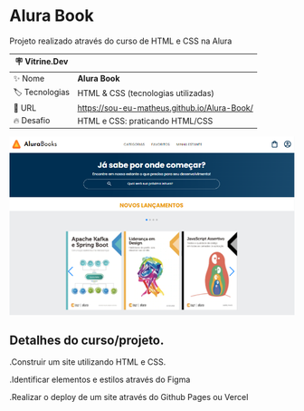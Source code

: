 # Alura Book

Projeto realizado através do curso de HTML e CSS na Alura

| :placard: Vitrine.Dev |     |
| -------------  | --- |
| :sparkles: Nome        | **Alura Book**
| :label: Tecnologias | HTML & CSS (tecnologias utilizadas)
| :rocket: URL         | https://sou-eu-matheus.github.io/Alura-Book/
| :fire: Desafio     | HTML e CSS: praticando HTML/CSS

<!-- Inserir imagem com a #vitrinedev ao final do link -->
![](https://github.com/SOU-EU-MATHEUS/Alura-Book/blob/main/alura-book.png#vitrinedev)

## Detalhes do curso/projeto.

<p>.Construir um site utilizando HTML e CSS.</p>

<p>.Identificar elementos e estilos através do Figma</p>

<p>.Realizar o deploy de um site através do Github Pages ou Vercel</p>

